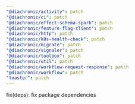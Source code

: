 ```yaml
---
"@diachronic/activity": patch
"@diachronic/ci": patch
"@diachronic/effect-schema-spark": patch
"@diachronic/feature-flag-client": patch
"@diachronic/http": patch
"@diachronic/k8s-health-check": patch
"@diachronic/migrate": patch
"@diachronic/signaler": patch
"@diachronic/toolbox": patch
"@diachronic/util": patch
"@diachronic/workflow-request-response": patch
"@diachronic/workflow": patch
"toaster": patch
---
```


fix(deps): fix package dependencies
